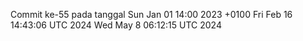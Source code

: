 Commit ke-55 pada tanggal Sun Jan 01 14:00 2023 +0100
Fri Feb 16 14:43:06 UTC 2024
Wed May  8 06:12:15 UTC 2024
